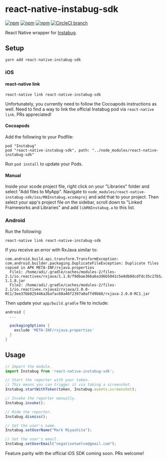 # react-native-instabug-sdk

[![npm](https://img.shields.io/npm/v/react-native-instabug-sdk.svg)](https://www.npmjs.com/package/react-native-instabug-sdk)
[![npm](https://img.shields.io/npm/dt/react-native-instabug-sdk.svg)](https://www.npmjs.com/package/react-native-instabug-sdk)
[![npm](https://img.shields.io/npm/l/react-native-instabug-sdk.svg)](https://github.com/negativetwelve/react-native-instabug-sdk/blob/master/LICENSE)
[![CircleCI branch](https://img.shields.io/circleci/project/github/negativetwelve/react-native-instabug-sdk/master.svg)](https://circleci.com/gh/negativetwelve/react-native-instabug-sdk)

React Native wrapper for [Instabug](https://instabug.com/).

## Setup

```
yarn add react-native-instabug-sdk
```

### iOS

#### react-native link

```
react-native link react-native-instabug-sdk
```

Unfortunately, you currently need to follow the Cocoapods instructions as well. Need to find a way to link the official Instabug pod via `react-native link`. PRs appreciated!

#### Cocoapods

Add the following to your Podfile:

```
pod "Instabug"
pod "react-native-instabug-sdk", path: "../node_modules/react-native-instabug-sdk"
```

Run `pod install` to update your Pods.

#### Manual

Inside your xcode project file, right click on your "Libraries" folder and select "Add files to MyApp". Navigate to `node_modules/react-native-instabug-sdk/ios/RNInstabug.xcodeproj` and add that to your project. Then select your app's project file on the sidebar, scroll down to "Linked Frameworks and Libraries" and add `libRNInstabug.a` to this list.

### Android

Run the following:

```shell
react-native link react-native-instabug-sdk
```

If you receive an error with RxJava similar to:

```shell
com.android.build.api.transform.TransformException: com.android.builder.packaging.DuplicateFileException: Duplicate files copied in APK META-INF/rxjava.properties
  File1: /home/adi/.gradle/caches/modules-2/files-2.1/io.reactivex/rxjava/1.1.8/f9dbae366a6a3d6b5041c5e8db0dcdfdc35c27b5/rxjava-1.1.8.jar
  File2: /home/adi/.gradle/caches/modules-2/files-2.1/io.reactivex.rxjava2/rxjava/2.0.0-RC1/3ee37bb825446a3bafac68a46f2397a8affd9b68/rxjava-2.0.0-RC1.jar
```

Then update your `app/build.gradle` file to include:

```gradle
android {
  ...

  packagingOptions {
    exclude 'META-INF/rxjava.properties'
  }
}
```

## Usage

```js
// Import the module.
import Instabug from 'react-native-instabug-sdk';

// Start the reporter with your token.
// This means you can trigger it via taking a screenshot.
Instabug.startWithToken(token, Instabug.events.screenshot);

// Invoke the reporter manually.
Instabug.invoke();

// Hide the reporter.
Instabug.dismiss();

// Set the user's name.
Instabug.setUserName("Mark Miyashita");

// Set the user's email.
Instabug.setUserEmail("negativetwelve@gmail.com");
```

Feature parity with the official iOS SDK coming soon. PRs welcome!
